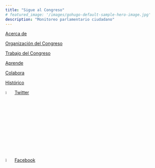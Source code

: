 ```yaml
---
title: "Sigue al Congreso"
# featured_image: '/images/gohugo-default-sample-hero-image.jpg'
description: "Monitoreo parlamentario ciudadano"
---
```


[Acerca de](acerca)

[Organización del Congreso](organizacion)

[Trabajo del Congreso](monitoreo)

[Aprende](aprende)

[Colabora](colabora)

[Histórico](historico)

<img src="https://abs.twimg.com/errors/logo46x38.png" width="5%"> [Twitter](https://twitter.com/sigueAlCongreso)

<img src="/img/facebook-3.svg" width="5%"> [Facebook](https://www.facebook.com/SigueAlCongreso)
